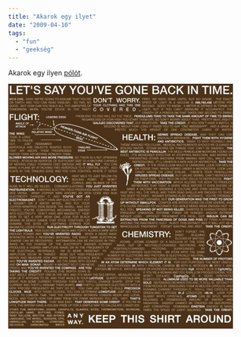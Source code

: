 ```yaml
---
title: "Akarok egy ilyet"
date: "2009-04-10"
tags: 
  - "fun"
  - "geekség"
---
```


Akarok egy ilyen [pólót](http://www.topatoco.com/merchant.mvc?Screen=PROD&Store_Code=TO&Product_Code=QW-CHEATSHEET&Category_Code=QW).

![timetravelling](images/timetravelling-458x500.jpg)
